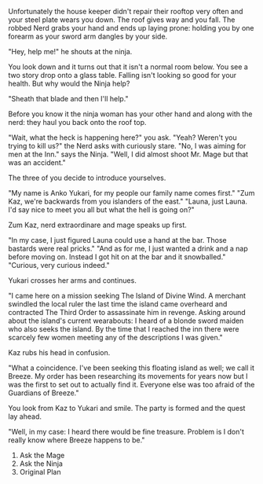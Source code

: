 Unfortunately the house keeper didn't repair their rooftop very often and your steel plate wears you down. The roof gives way and you fall. The robbed Nerd grabs your hand and ends up laying prone: holding you by one forearm as your sword arm dangles by your side.

"Hey, help me!" he shouts at the ninja.

You look down and it turns out that it isn't a normal room below. You see a two story drop onto a glass table. Falling isn't looking so good for your health. But why would the Ninja help?

"Sheath that blade and then I'll help."

Before you know it the ninja woman has your other hand and along with the nerd: they haul you back onto the roof top.

"Wait, what the heck is happening here?" you ask.
"Yeah? Weren't you trying to kill us?" the Nerd asks with curiously stare.
"No, I was aiming for men at the Inn." says the Ninja.
"Well, I did almost shoot Mr. Mage but that was an accident."

The three of you decide to introduce yourselves.

"My name is Anko Yukari, for my people our family name comes first."
"Zum Kaz, we're backwards from you islanders of the east."
"Launa, just Launa. I'd say nice to meet you all but what the hell is going on?"

Zum Kaz, nerd extraordinare and mage speaks up first.

"In my case, I just figured Launa could use a hand at the bar. Those bastards were real pricks."
"And as for me, I just wanted a drink and a nap before moving on. Instead I got hit on at the bar and it snowballed."
"Curious, very curious indeed."

Yukari crosses her arms and continues.

"I came here on a mission seeking The Island of Divine Wind. A merchant swindled the local ruler the last time the island came overheard and contracted The Third Order to assassinate him in revenge. Asking around about the island's current wearabouts: I heard of a blonde sword maiden who also seeks the island. By the time that I reached the inn there were scarcely few women meeting any of the descriptions I was given."

Kaz rubs his head in confusion.

"What a coincidence. I've been seeking this floating island as well; we call it Breeze. My order has been researching its movements for years now but I was the first to set out to actually find it. Everyone else was too afraid of the Guardians of Breeze."

You look from Kaz to Yukari and smile. The party is formed and the quest lay ahead.

"Well, in my case: I heard there would be fine treasure. Problem is I don't really know where Breeze happens to be."


  1. Ask the Mage
  2. Ask the Ninja
  3. Original Plan

